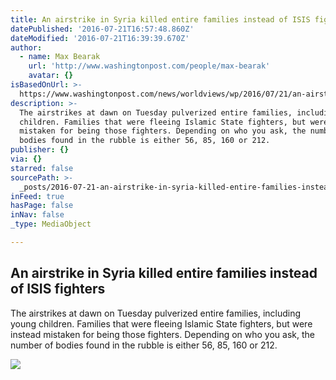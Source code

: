 ```yaml
---
title: An airstrike in Syria killed entire families instead of ISIS fighters
datePublished: '2016-07-21T16:57:48.860Z'
dateModified: '2016-07-21T16:39:39.670Z'
author:
  - name: Max Bearak
    url: 'http://www.washingtonpost.com/people/max-bearak'
    avatar: {}
isBasedOnUrl: >-
  https://www.washingtonpost.com/news/worldviews/wp/2016/07/21/an-airstrike-in-syria-killed-entire-families-instead-of-isis-fighters/?hpid=hp_hp-more-top-stories_wv-airstrikes-1120am%3Ahomepage%2Fstory
description: >-
  The airstrikes at dawn on Tuesday pulverized entire families, including young
  children. Families that were fleeing Islamic State fighters, but were instead
  mistaken for being those fighters. Depending on who you ask, the number of
  bodies found in the rubble is either 56, 85, 160 or 212.
publisher: {}
via: {}
starred: false
sourcePath: >-
  _posts/2016-07-21-an-airstrike-in-syria-killed-entire-families-instead-of-isis.md
inFeed: true
hasPage: false
inNav: false
_type: MediaObject

---
```

<article style=""><h1>An airstrike in Syria killed entire families instead of ISIS fighters</h1><p>The airstrikes at dawn on Tuesday pulverized entire families, including young children. Families that were fleeing Islamic State fighters, but were instead mistaken for being those fighters. Depending on who you ask, the number of bodies found in the rubble is either 56, 85, 160 or 212.</p><img src="https://images.washingtonpost.com/?url=http://img.washingtonpost.com/blogs/worldviews/files/2016/07/Screen-Shot-2016-07-20-at-3.36.01-PM.png&amp;w=1484&amp;op=resize&amp;opt=1&amp;filter=antialias" /></article>